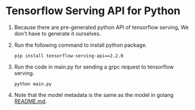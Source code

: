 # Tensorflow Serving API for Python

1. Because there are pre-generated python API of tensorflow serving, We don't have to generate it ourselves.
2. Run the following command to install python package.

   ```shell
   pip install tensorflow-serving-api==2.2.0
   ```

3. Run the code in main.py for sending a grpc request to tensorflow serving.

   ```shell
   python main.py
   ```

4. Note that the model metadata is the same as the model in golang [README.md](https://github.com/AlexanderJLiu/tensorflow-serving-api/tree/master/golang#make-a-grpc-request).
